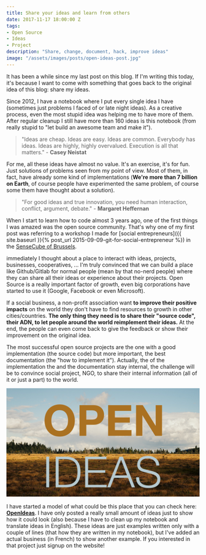 ```yaml
---
title: Share your ideas and learn from others
date: 2017-11-17 18:00:00 Z
tags:
- Open Source
- Ideas
- Project
description: "Share, change, document, hack, improve ideas"
image: "/assets/images/posts/open-ideas-post.jpg"
---
```


It has been a while since my last post on this blog. If I'm writing this today, it's because I want to come with something that goes back to the original idea of this blog: share my ideas.

Since 2012, I have a notebook where I put every single idea I have (sometimes just problems I faced of or late night ideas). As a creative process, even the most stupid idea was helping me to have more of them. After regular cleanup I still have more than 160 ideas is this notebook (from really stupid to "let build an awesome team and make it").

>"Ideas are cheap. Ideas are easy. Ideas are common. Everybody has ideas. Ideas are highly, highly overvalued. Execution is all that matters." -
>**Casey Neistat**

For me, all these ideas have almost no value. It's an exercise, it's for fun. Just solutions of problems seen from my point of view. Most of them, in fact, have already some kind of implementations (**We're more than 7 billion on Earth**, of course people have experimented the same problem, of course some them have thought about a solution).

>"For good ideas and true innovation, you need human interaction, conflict, argument, debate." -
>**Margaret Heffernan**

When I start to learn how to code almost 3 years ago, one of the first things I was amazed was the open source community. That's why one of my first post was referring to a workshop I made for [social entrepreneurs]({{ site.baseurl }}{% post_url 2015-09-09-git-for-social-entrepreneur %}) in the [SenseCube of Brussels](http://brussels.sensecube.cc/home/).

immediately I thought about a place to interact with ideas, projects, businesses, cooperatives, ... I'm truly convinced that we can build a place like Github/Gitlab for normal people (mean by that no-nerd people) where they can share all their ideas or experience about their projects. Open Source is a really important factor of growth, even big corporations have started to use it (Google, Facebook or even Microsoft).

If a social business, a non-profit association want **to improve their positive impacts** on the world they don't have to find resources to growth in other cities/countries. **The only thing they need is to share their "source code", their ADN, to let people around the world reimplement their ideas.** At the end, the people can even come back to give the feedback or show their improvement on the original idea.

The most successful open source projects are the one with a good implementation (the source code) but more important, the best documentation (the "how to implement it"). Actually, the of the implementation the and the documentation stay internal, the challenge will be to convince social project, NGO, to share their internal information (all of it or just a part) to the world.

![open-ideas](/assets/images/posts/open-ideas-post.png)

I have started a model of what could be this place that you can check here: **[OpenIdeas](http://dorian.mors.es/open-ideas)**. I have only posted a really small amount of ideas just to show how it could look (also because I have to clean up my notebook and translate ideas in English). These ideas are just examples written only with a couple of lines (that how they are written in my notebook), but I've added an actual business (in French) to show another example. If you interested in that project just signup on the website!
